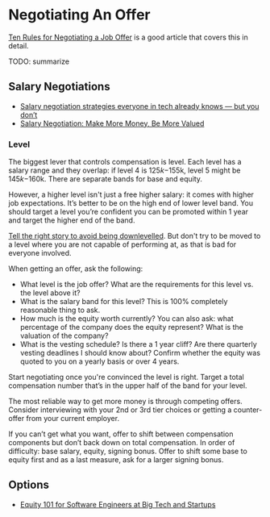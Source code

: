 
# Negotiating An Offer

[Ten Rules for Negotiating a Job Offer](https://haseebq.com/my-ten-rules-for-negotiating-a-job-offer/) is a good article that covers this in detail.

TODO: summarize

## Salary Negotiations

- [Salary negotiation strategies everyone in tech already knows — but you don’t](https://candor.co/guides/salary-negotiation)
- [Salary Negotiation: Make More Money, Be More Valued](https://www.kalzumeus.com/2012/01/23/salary-negotiation/)

### Level

The biggest lever that controls compensation is level. Each level has a salary range and they overlap: if level 4 is $125k-$155k, level 5 might be $145k-$160k. There are separate bands for base and equity.

However, a higher level isn't just a free higher salary: it comes with higher job expectations. It’s better to be on the high end of lower level band. You should target a level you’re confident you can be promoted within 1 year and target the higher end of the band.

[Tell the right story to avoid being downlevelled](https://www.youtube.com/watch?app=desktop&v=hU6BVxtGd5g). But don't try to be moved to a level where you are not capable of performing at, as that is bad for everyone involved.

When getting an offer, ask the following:

- What level is the job offer? What are the requirements for this level vs. the level above it?
- What is the salary band for this level? This is 100% completely reasonable thing to ask.
- How much is the equity worth currently? You can also ask: what percentage of the company does the equity represent? What is the valuation of the company?
- What is the vesting schedule? Is there a 1 year cliff? Are there quarterly vesting deadlines I should know about? Confirm whether the equity was quoted to you on a yearly basis or over 4 years.

Start negotiating once you're convinced the level is right. Target a total compensation number that’s in the upper half of the band for your level.

The most reliable way to get more money is through competing offers. Consider interviewing with your 2nd or 3rd tier choices or getting a counter-offer from your current employer.

If you can’t get what you want, offer to shift between compensation components but don’t back down on total compensation. In order of difficulty: base salary, equity, signing bonus. Offer to shift some base to equity first and as a last measure, ask for a larger signing bonus.

## Options

- [Equity 101 for Software Engineers at Big Tech and Startups](https://blog.pragmaticengineer.com/equity-for-software-engineers/)
